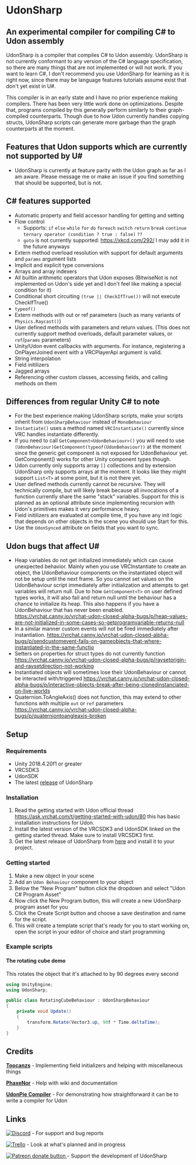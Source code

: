 # UdonSharp
## An experimental compiler for compiling C# to Udon assembly

UdonSharp is a compiler that compiles C# to Udon assembly. UdonSharp is not currently conformant to any version of the C# language specification, so there are many things that are not implemented or will not work. If you want to learn C#, I don't recommend you use UdonSharp for learning as it is right now, since there may be language features tutorials assume exist that don't yet exist in U#. 

This compiler is in an early state and I have no prior experience making compilers. There has been very little work done on optimizations. Despite that, programs compiled by this generally perform similarly to their graph-compiled counterparts. Though due to how Udon currently handles copying structs, UdonSharp scripts can generate more garbage than the graph counterparts at the moment. 

## Features that Udon supports which are currently not supported by U#
- UdonSharp is currently at feature parity with the Udon graph as far as I am aware. Please message me or make an issue if you find something that should be supported, but is not.

## C# features supported
- Automatic property and field accessor handling for getting and setting
- Flow control
  - Supports: `if` `else` `while` `for` `do` `foreach` `switch` `return` `break` `continue` `ternary operator (condition ? true : false)` `??`
  - `goto` is not currently supported: https://xkcd.com/292/ I may add it in the future anyways
- Extern method overload resolution with support for default arguments and `params` argument lists
- Implicit and explicit type conversions
- Arrays and array indexers
- All builtin arithmetic operators that Udon exposes (BitwiseNot is not implemented on Udon's side yet and I don't feel like making a special condition for it)
- Conditional short circuiting `(true || CheckIfTrue())` will not execute CheckIfTrue()
- `typeof()`
- Extern methods with out or ref parameters (such as many variants of `Physics.Raycast()`)
- User defined methods with parameters and return values. (This does not currently support method overloads, default parameter values, or `ref`/`params` parameters)
- Unity/Udon event callbacks with arguments. For instance, registering a OnPlayerJoined event with a VRCPlayerApi argument is valid.
- String interpolation
- Field initilizers
- Jagged arrays
- Referencing other custom classes, accessing fields, and calling methods on them

## Differences from regular Unity C# to note
- For the best experience making UdonSharp scripts, make your scripts inherit from `UdonSharpBehaviour` instead of `MonoBehaviour`
- `Instantiate()` uses a method named `VRCInstantiate()` currently since VRC handles instantiate differently.
- If you need to call `GetComponent<UdonBehaviour>()` you will need to use `(UdonBehaviour)GetComponent(typeof(UdonBehaviour))` at the moment since the generic get component is not exposed for UdonBehaviour yet. GetComponent<T>() works for other Unity component types though.
- Udon currently only supports array `[]` collections and by extension UdonSharp only supports arrays at the moment. It looks like they might support `List<T>` at some point, but it is not there yet. 
- User defined methods currently cannot be recursive. They will technically compile, but will likely break because all invocations of a function currently share the same "stack" variables. Support for this is planned as an optional attribute since implementing recursion with Udon's primitives makes it very performance heavy.
- Field initilizers are evaluated at compile time, if you have any init logic that depends on other objects in the scene you should use Start for this.
- Use the `UdonSynced` attribute on fields that you want to sync.  

## Udon bugs that affect U#
- Heap variables do not get initialized immediately which can cause unexpected behavior. Mainly when you use VRCInstantiate to create an object, the UdonBehaviour components on the instantiated object will not be setup until the next frame. So you cannot set values on the UdonBehaviour script immediately after initialization and attempts to get variables will return null. Due to how `GetComponent<T>` on user defined types works, it will also fail and return null until the behaviour has a chance to initialize its heap. This also happens if you have a UdonBehaviour that has never been enabled. https://vrchat.canny.io/vrchat-udon-closed-alpha-bugs/p/heap-values-are-not-initialized-in-some-cases-so-getprogramvariable-returns-null
- In a similar manner custom events will not be fired immediately after instantiation. https://vrchat.canny.io/vrchat-udon-closed-alpha-bugs/p/sendcustomevent-fails-on-gameobjects-that-where-instantiated-in-the-same-functio
- Setters on properties for struct types do not currently function https://vrchat.canny.io/vrchat-udon-closed-alpha-bugs/p/raysetorigin-and-raysetdirection-not-working
- Instantiated objects will sometimes lose their UdonBehaviour or cannot be interacted with/triggered https://vrchat.canny.io/vrchat-udon-closed-alpha-bugs/p/interactive-objects-break-after-being-clonedinstanciated-on-live-worlds
- Quaternion.ToAngleAxis() does not function, this may extend to other functions with multiple `out` or `ref` parameters https://vrchat.canny.io/vrchat-udon-closed-alpha-bugs/p/quaterniontoangleaxis-broken

## Setup

### Requirements
- Unity 2018.4.20f1 or greater
- VRCSDK3
- UdonSDK
- The latest [release](https://github.com/Merlin-san/UdonSharp/releases/latest) of UdonSharp

### Installation
1. Read the getting started with Udon official thread https://ask.vrchat.com/t/getting-started-with-udon/80 this has basic installation instructions for Udon.
2. Install the latest version of the VRCSDK3 and UdonSDK linked on the getting started thread. Make sure to install VRCSDK3 first.
3. Get the latest release of UdonSharp from [here](https://github.com/Merlin-san/UdonSharp/releases/latest) and install it to your project.

### Getting started
1. Make a new object in your scene
2. Add an `Udon Behaviour` component to your object
3. Below the "New Program" button click the dropdown and select "Udon C# Program Asset"
4. Now click the New Program button, this will create a new UdonSharp program asset for you
5. Click the Create Script button and choose a save destination and name for the script.
6. This will create a template script that's ready for you to start working on, open the script in your editor of choice and start programming

### Example scripts

#### The rotating cube demo

This rotates the object that it's attached to by 90 degrees every second

```cs
using UnityEngine;
using UdonSharp;

public class RotatingCubeBehaviour : UdonSharpBehaviour
{
    private void Update()
    {
        transform.Rotate(Vector3.up, 90f * Time.deltaTime);
    }
}
```

## Credits
[**Toocanzs**](https://github.com/Toocanzs) - Implementing field initializers and helping with miscellaneous things

[**PhaxeNor**](https://github.com/PhaxeNor) - Help with wiki and documentation

[**UdonPie Compiler**](https://github.com/zz-roba/UdonPieCompiler) - For demonstrating how straightforward it can be to write a compiler for Udon

## Links
 [![Discord](https://img.shields.io/badge/Discord-My%20Discord%20Server-blueviolet?logo=discord)](https://discord.gg/Ub2n8ZA) - For support and bug reports
 
 [![Trello](https://img.shields.io/badge/Trello-Udon%20Sharp%20Trello-blueviolet?logo=trello)](https://trello.com/b/EkIGQBy2/udonsharp) - Look at what's planned and in progress
 
 <a href="https://www.patreon.com/MerlinVR"><img src="https://img.shields.io/endpoint.svg?url=https%3A%2F%2Fmerlin-patreon.herokuapp.com%2FMerlinVR" alt="Patreon donate button" /> </a> -  Support the development of UdonSharp
